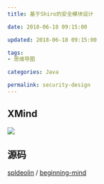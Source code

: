 ```yaml
---
title: 基于Shiro的安全模块设计

date: 2018-06-18 09:15:00

updated: 2018-06-18 09:15:00

tags:
- 思维导图

categories: Java

permalink: security-design
---
```




## XMind

![](images/mindmapping-security-design-01.png)



## 源码

[spldeolin](https://github.com/spldeolin) / [beginning-mind](https://github.com/spldeolin/beginning-mind)

